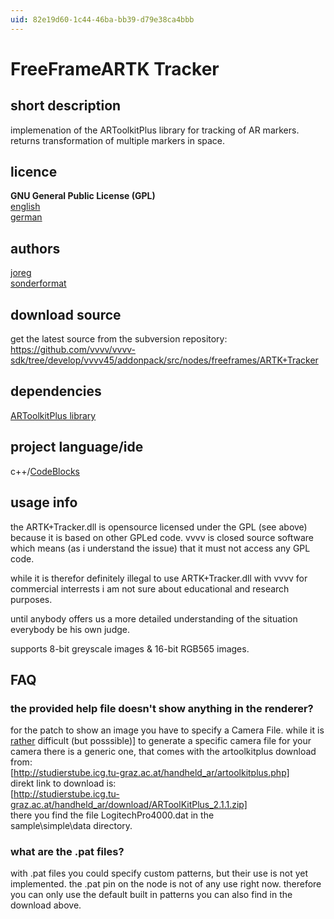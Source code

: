 ```yaml
---
uid: 82e19d60-1c44-46ba-bb39-d79e38ca4bbb
---
```


# FreeFrameARTK Tracker

## short description
implemenation of the ARToolkitPlus library for tracking of AR markers. returns transformation of multiple markers in space.  
## licence
**GNU General Public License (GPL)**  
<a href="http://www.gnu.org/licenses/gpl.html" class="extURL" target="_blank">english</a>  
<a href="http://www.gnu.de/documents/gpl.de.html" class="extURL" target="_blank">german</a>  
## authors
<span class="user"><a href="https://vvvv.org/users/joreg" class="extURL" target="_blank">joreg</a></span>  
<span class="user"><a href="https://vvvv.org/users/sonderformat" class="extURL" target="_blank">sonderformat</a></span>  



## download source
get the latest source from the subversion repository:  
 https://github.com/vvvv/vvvv-sdk/tree/develop/vvvv45/addonpack/src/nodes/freeframes/ARTK+Tracker

## dependencies
<a href="http://studierstube.icg.tu-graz.ac.at/handheld_ar/artoolkitplus.php" class="extURL" target="_blank">ARToolkitPlus library</a>  

## project language/ide
c++/<a href="http://www.codeblocks.org" class="extURL" target="_blank">CodeBlocks</a>  



## usage info
the ARTK+Tracker.dll is opensource licensed under the GPL (see above) because it is based on other GPLed code. vvvv is closed source software which means (as i understand the issue) that it must not access any GPL code.  

while it is therefor definitely illegal to use ARTK+Tracker.dll with vvvv for commercial interrests i am not sure about educational and research purposes.  

until anybody offers us a more detailed understanding of the situation everybody be his own judge.  

supports 8-bit greyscale images & 16-bit RGB565 images.  

## FAQ
### the provided help file doesn't show anything in the renderer?
for the patch to show an image you have to specify a Camera File. while it is [rather](https://vvvv.org/tiki-view_forum_thread.php?comments_parentId=25101&forumId=7&highlight=artk+) difficult (but posssible)] to generate a specific camera file for your camera there is a generic one, that comes with the artoolkitplus download from:  
[http://studierstube.icg.tu-graz.ac.at/handheld_ar/artoolkitplus.php]  
direkt link to download is:  
[http://studierstube.icg.tu-graz.ac.at/handheld_ar/download/ARToolKitPlus_2.1.1.zip]  
there you find the file LogitechPro4000.dat in the  
 sample\simple\data directory. 

### what are the .pat files?
with .pat files you could specify custom patterns, but their use is not yet implemented. the .pat pin on the node is not of any use right now. therefore you can only use the default built in patterns you can also find in the download above.